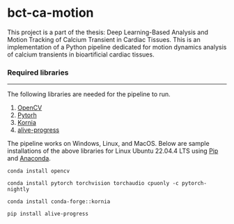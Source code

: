 # bct-ca-motion

This project is a part of the thesis: Deep Learning-Based Analysis and Motion Tracking of Calcium Transient in Cardiac Tissues.
This is an implementation of a Python pipeline dedicated for motion dynamics analysis of calcium transients in bioartificial cardiac tissues.

### Required libraries
___
The following libraries are needed for the pipeline to run.
1. [OpenCV](https://opencv.org/get-started/)
2. [Pytorh](https://pytorch.org/get-started/locally/)
3. [Kornia](https://github.com/kornia/kornia)
4. [alive-progress](https://github.com/rsalmei/alive-progress)

The pipeline works on Windows, Linux, and MacOS. Below are sample installations of the above libraries for Linux Ubuntu 22.04.4 LTS using [Pip](https://pypi.org/project/pip/) and [Anaconda](https://docs.anaconda.com/).
```
conda install opencv

conda install pytorch torchvision torchaudio cpuonly -c pytorch-nightly

conda install conda-forge::kornia

pip install alive-progress
```
